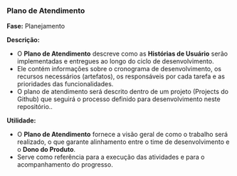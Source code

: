 

### **Plano de Atendimento**
  
**Fase:** Planejamento  
  
**Descrição:**  
- O **Plano de Atendimento** descreve como as **Histórias de Usuário** serão implementadas e entregues ao longo do ciclo de desenvolvimento.  
- Ele contém informações sobre o cronograma de desenvolvimento, os recursos necessários (artefatos), os responsáveis por cada tarefa e as prioridades das funcionalidades.  
- O plano de atendimento será descrito dentro de um projeto (Projects do Github) que seguirá o processo definido para desenvolvimento neste repositório..
  
**Utilidade:**  
- O **Plano de Atendimento** fornece a visão geral de como o trabalho será realizado, o que garante alinhamento entre o time de desenvolvimento e o **Dono do Produto**.  
- Serve como referência para a execução das atividades e para o acompanhamento do progresso.
